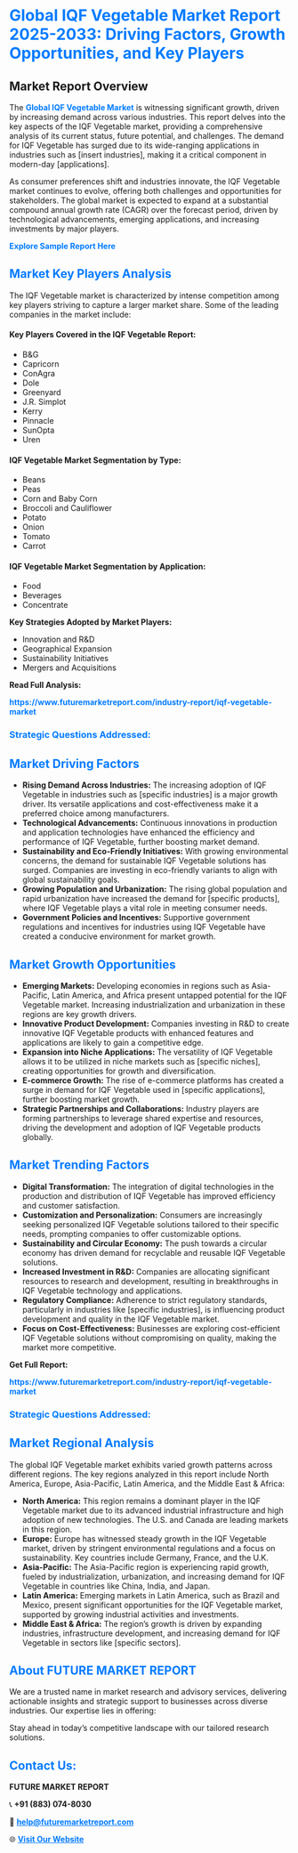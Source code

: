 <h1 style="color: #007BFF;">Global IQF Vegetable Market Report 2025-2033: Driving Factors, Growth Opportunities, and Key Players</h1>

<section id="overview">
<h2>Market Report Overview</h2>
<p>The <a href="https://www.futuremarketreport.com/industry-report/iqf-vegetable-market" style="color: #007BFF; text-decoration: none;"><strong>Global IQF Vegetable Market</strong></a> is witnessing significant growth, driven by increasing demand across various industries. This report delves into the key aspects of the IQF Vegetable market, providing a comprehensive analysis of its current status, future potential, and challenges. The demand for IQF Vegetable has surged due to its wide-ranging applications in industries such as [insert industries], making it a critical component in modern-day [applications].</p>
<p>As consumer preferences shift and industries innovate, the IQF Vegetable market continues to evolve, offering both challenges and opportunities for stakeholders. The global market is expected to expand at a substantial compound annual growth rate (CAGR) over the forecast period, driven by technological advancements, emerging applications, and increasing investments by major players.</p>
</section>

<section id="overview">
<p><a href="https://www.futuremarketreport.com/request-sample/reportId=54406" style="color: #007BFF; text-decoration: none;"><strong>Explore Sample Report Here</strong></a></p>
</section>

<section id="key-players">
<h2 style="color: #007BFF;">Market Key Players Analysis</h2>
<p>The IQF Vegetable market is characterized by intense competition among key players striving to capture a larger market share. Some of the leading companies in the market include:</p>
<h4>Key Players Covered in the IQF Vegetable Report:</h4>
<ul><li>B&amp;G</li><li>Capricorn</li><li>ConAgra</li><li>Dole</li><li>Greenyard</li><li>J.R. Simplot</li><li>Kerry</li><li>Pinnacle</li><li>SunOpta</li><li>Uren</li></ul>
<h4>IQF Vegetable Market Segmentation by Type:</h4>
<ul><li>Beans</li><li>Peas</li><li>Corn and Baby Corn</li><li>Broccoli and Cauliflower</li><li>Potato</li><li>Onion</li><li>Tomato</li><li>Carrot</li></ul>

<h4>IQF Vegetable Market Segmentation by Application:</h4>
<ul><li>Food</li><li>Beverages</li><li>Concentrate</li></ul>
<p><strong>Key Strategies Adopted by Market Players:</strong></p>
<ul>
<li>Innovation and R&D</li>
<li>Geographical Expansion</li>
<li>Sustainability Initiatives</li>
<li>Mergers and Acquisitions</li>
</ul>
</section>

<section>
<p><strong>Read Full Analysis: </strong></p><a href="https://www.futuremarketreport.com/industry-report/iqf-vegetable-market" style="color: #007BFF; text-decoration: none;"><strong>https://www.futuremarketreport.com/industry-report/iqf-vegetable-market</strong></a>
<h3 style="color: #007BFF;">Strategic Questions Addressed:</h3>
</section>

<section id="driving-factors">
<h2 style="color: #007BFF;">Market Driving Factors</h2>
<ul>
<li><strong>Rising Demand Across Industries:</strong> The increasing adoption of IQF Vegetable in industries such as [specific industries] is a major growth driver. Its versatile applications and cost-effectiveness make it a preferred choice among manufacturers.</li>
<li><strong>Technological Advancements:</strong> Continuous innovations in production and application technologies have enhanced the efficiency and performance of IQF Vegetable, further boosting market demand.</li>
<li><strong>Sustainability and Eco-Friendly Initiatives:</strong> With growing environmental concerns, the demand for sustainable IQF Vegetable solutions has surged. Companies are investing in eco-friendly variants to align with global sustainability goals.</li>
<li><strong>Growing Population and Urbanization:</strong> The rising global population and rapid urbanization have increased the demand for [specific products], where IQF Vegetable plays a vital role in meeting consumer needs.</li>
<li><strong>Government Policies and Incentives:</strong> Supportive government regulations and incentives for industries using IQF Vegetable have created a conducive environment for market growth.</li>
</ul>
</section>

<section id="growth-opportunities">
<h2 style="color: #007BFF;">Market Growth Opportunities</h2>
<ul>
<li><strong>Emerging Markets:</strong> Developing economies in regions such as Asia-Pacific, Latin America, and Africa present untapped potential for the IQF Vegetable market. Increasing industrialization and urbanization in these regions are key growth drivers.</li>
<li><strong>Innovative Product Development:</strong> Companies investing in R&D to create innovative IQF Vegetable products with enhanced features and applications are likely to gain a competitive edge.</li>
<li><strong>Expansion into Niche Applications:</strong> The versatility of IQF Vegetable allows it to be utilized in niche markets such as [specific niches], creating opportunities for growth and diversification.</li>
<li><strong>E-commerce Growth:</strong> The rise of e-commerce platforms has created a surge in demand for IQF Vegetable used in [specific applications], further boosting market growth.</li>
<li><strong>Strategic Partnerships and Collaborations:</strong> Industry players are forming partnerships to leverage shared expertise and resources, driving the development and adoption of IQF Vegetable products globally.</li>
</ul>
</section>

<section id="trending-factors">
<h2 style="color: #007BFF;">Market Trending Factors</h2>
<ul>
<li><strong>Digital Transformation:</strong> The integration of digital technologies in the production and distribution of IQF Vegetable has improved efficiency and customer satisfaction.</li>
<li><strong>Customization and Personalization:</strong> Consumers are increasingly seeking personalized IQF Vegetable solutions tailored to their specific needs, prompting companies to offer customizable options.</li>
<li><strong>Sustainability and Circular Economy:</strong> The push towards a circular economy has driven demand for recyclable and reusable IQF Vegetable solutions.</li>
<li><strong>Increased Investment in R&D:</strong> Companies are allocating significant resources to research and development, resulting in breakthroughs in IQF Vegetable technology and applications.</li>
<li><strong>Regulatory Compliance:</strong> Adherence to strict regulatory standards, particularly in industries like [specific industries], is influencing product development and quality in the IQF Vegetable market.</li>
<li><strong>Focus on Cost-Effectiveness:</strong> Businesses are exploring cost-efficient IQF Vegetable solutions without compromising on quality, making the market more competitive.</li>
</ul>
</section>

<section>
<p><strong>Get Full Report: </strong></p><a href="https://www.futuremarketreport.com/industry-report/iqf-vegetable-market" style="color: #007BFF; text-decoration: none;"><strong>https://www.futuremarketreport.com/industry-report/iqf-vegetable-market</strong></a>
<h3 style="color: #007BFF;">Strategic Questions Addressed:</h3>
</section>


<section id="regional-analysis">
<h2 style="color: #007BFF;">Market Regional Analysis</h2>
<p>The global IQF Vegetable market exhibits varied growth patterns across different regions. The key regions analyzed in this report include North America, Europe, Asia-Pacific, Latin America, and the Middle East & Africa:</p>
<ul>
<li><strong>North America:</strong> This region remains a dominant player in the IQF Vegetable market due to its advanced industrial infrastructure and high adoption of new technologies. The U.S. and Canada are leading markets in this region.</li>
<li><strong>Europe:</strong> Europe has witnessed steady growth in the IQF Vegetable market, driven by stringent environmental regulations and a focus on sustainability. Key countries include Germany, France, and the U.K.</li>
<li><strong>Asia-Pacific:</strong> The Asia-Pacific region is experiencing rapid growth, fueled by industrialization, urbanization, and increasing demand for IQF Vegetable in countries like China, India, and Japan.</li>
<li><strong>Latin America:</strong> Emerging markets in Latin America, such as Brazil and Mexico, present significant opportunities for the IQF Vegetable market, supported by growing industrial activities and investments.</li>
<li><strong>Middle East & Africa:</strong> The region’s growth is driven by expanding industries, infrastructure development, and increasing demand for IQF Vegetable in sectors like [specific sectors].</li>
</ul>
</section>

<footer>
<h2 style="color: #007BFF;">About FUTURE MARKET REPORT</h2>
<p>We are a trusted name in market research and advisory services, delivering actionable insights and strategic support to businesses across diverse industries. Our expertise lies in offering:</p>

<p>Stay ahead in today’s competitive landscape with our tailored research solutions.</p>

<h2 style="color: #007BFF;">Contact Us:</h2>
<p><strong>FUTURE MARKET REPORT</strong></p>
<p>📞 <strong>+91 (883) 074-8030</strong></p>
<p>📧 <strong><a href="mailto:help@futuremarketreport.com" style="color: #007BFF;">help@futuremarketreport.com</a></strong></p>
<p>🌐 <strong><a href="https://www.futuremarketreport.com/" style="color: #007BFF;">Visit Our Website</a></strong></p>
</footer>